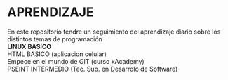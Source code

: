 # APRENDIZAJE
En este repositorio tendre un seguimiento del aprendizaje diario sobre los distintos temas de programación <br>
<strong>LINUX BASICO</strong> <br>
HTML BASICO (aplicacion celular) <br>
Empece en el mundo de GIT (curso xAcademy) <br>
PSEINT INTERMEDIO (Tec. Sup. en Desarrolo de Software) <br>
